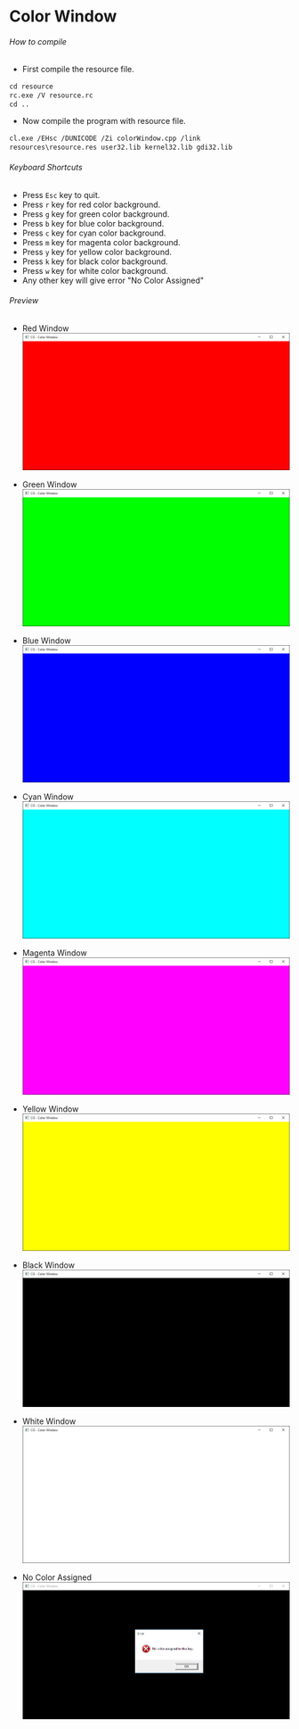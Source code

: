 Color Window
============

###### How to compile

- First compile the resource file.

```
cd resource
rc.exe /V resource.rc
cd ..
```

- Now compile the program with resource file.

```
cl.exe /EHsc /DUNICODE /Zi colorWindow.cpp /link resources\resource.res user32.lib kernel32.lib gdi32.lib
```

###### Keyboard Shortcuts
- Press ```Esc``` key to quit.
- Press ```r``` key for red color background.
- Press ```g``` key for green color background.
- Press ```b``` key for blue color background.
- Press ```c``` key for cyan color background.
- Press ```m``` key for magenta color background.
- Press ```y``` key for yellow color background.
- Press ```k``` key for black color background.
- Press ```w``` key for white color background.
- Any other key will give error "No Color Assigned"

###### Preview
- Red Window
![redWindow][redWindow-image]

- Green Window
![greenWindow][greenWindow-image]

- Blue Window
![blueWindow][blueWindow-image]

- Cyan Window
![cyanWindow][cyanWindow-image]

- Magenta Window
![magentaWindow][magentaWindow-image]

- Yellow Window
![yellowWindow][yellowWindow-image]

- Black Window
![blackWindow][blackWindow-image]

- White Window
![whiteWindow][whiteWindow-image]

- No Color Assigned
![noColorWindow][noColorWindow-image]

<!-- Image declaration -->

[redWindow-image]: ./preview/red.png "Red Window"
[greenWindow-image]: ./preview/green.png "Green Window"
[blueWindow-image]: ./preview/blue.png "Blue Window"
[cyanWindow-image]: ./preview/cyan.png "Cyan Window"
[magentaWindow-image]: ./preview/magenta.png "Magenta Window"
[yellowWindow-image]: ./preview/yellow.png "Yellow Window"
[blackWindow-image]: ./preview/black.png "Black Window"
[whiteWindow-image]: ./preview/white.png "White Window"
[noColorWindow-image]: ./preview/no_color.png "No color assigned"
